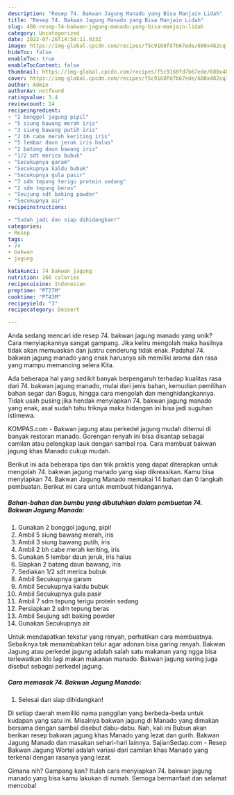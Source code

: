 ```yaml
---
description: "Resep 74. Bakwan Jagung Manado yang Bisa Manjain Lidah"
title: "Resep 74. Bakwan Jagung Manado yang Bisa Manjain Lidah"
slug: 488-resep-74-bakwan-jagung-manado-yang-bisa-manjain-lidah
category: Uncategorized
date: 2022-07-26T14:50:11.933Z
image: https://img-global.cpcdn.com/recipes/f5c9168fd7b67ede/680x482cq70/74-bakwan-jagung-manado-foto-resep-utama.jpg
hideToc: false
enableToc: true
enableTocContent: false
thumbnail: https://img-global.cpcdn.com/recipes/f5c9168fd7b67ede/680x482cq70/74-bakwan-jagung-manado-foto-resep-utama.jpg
cover: https://img-global.cpcdn.com/recipes/f5c9168fd7b67ede/680x482cq70/74-bakwan-jagung-manado-foto-resep-utama.jpg
author: Admin
authorAv: notfound
ratingvalue: 3.4
reviewcount: 14
recipeingredient:
- "2 bonggol jagung pipil"
- "5 siung bawang merah iris"
- "3 siung bawang putih iris"
- "2 bh cabe merah keriting iris"
- "5 lembar daun jeruk iris halus"
- "2 batang daun bawang iris"
- "1/2 sdt merica bubuk"
- "Secukupnya garam"
- "Secukupnya kaldu bubuk"
- "Secukupnya gula pasir"
- "7 sdm tepung terigu protein sedang"
- "2 sdm tepung beras"
- "Seujung sdt baking powder"
- "Secukupnya air"
recipeinstructions:

- "Sudah jadi dan siap dihidangkan!"
categories:
- Resep
tags:
- 74
- bakwan
- jagung

katakunci: 74 bakwan jagung 
nutrition: 166 calories
recipecuisine: Indonesian
preptime: "PT27M"
cooktime: "PT43M"
recipeyield: "3"
recipecategory: Dessert

---
```





Anda sedang mencari ide resep 74. bakwan jagung manado yang unik? Cara menyiapkannya sangat gampang. Jika keliru mengolah maka hasilnya tidak akan memuaskan dan justru cenderung tidak enak. Padahal 74. bakwan jagung manado yang enak harusnya sih memiliki aroma dan rasa yang mampu memancing selera Kita.





Ada beberapa hal yang sedikit banyak berpengaruh terhadap kualitas rasa dari 74. bakwan jagung manado, mulai dari jenis bahan, kemudian pemilihan bahan segar dan Bagus, hingga cara mengolah dan menghidangkannya. Tidak usah pusing jika hendak menyiapkan 74. bakwan jagung manado yang enak,      asal sudah tahu triknya maka hidangan ini bisa jadi suguhan istimewa.














KOMPAS.com - Bakwan jagung atau perkedel jagung mudah ditemui di banyak restoran manado. Gorengan renyah ini bisa disantap sebagai camilan atau pelengkap lauk dengan sambal roa. Cara membuat bakwan jagung khas Manado cukup mudah.






Berikut ini ada beberapa tips dan trik praktis yang dapat diterapkan untuk mengolah 74. bakwan jagung manado yang siap dikreasikan. Kamu bisa menyiapkan 74. Bakwan Jagung Manado memakai 14 bahan dan 0 langkah pembuatan. Berikut ini cara untuk membuat hidangannya.

<!--inarticleads1-->

##### Bahan-bahan dan bumbu yang dibutuhkan dalam pembuatan 74. Bakwan Jagung Manado:

1. Gunakan 2 bonggol jagung, pipil
1. Ambil 5 siung bawang merah, iris
1. Ambil 3 siung bawang putih, iris
1. Ambil 2 bh cabe merah keriting, iris
1. Gunakan 5 lembar daun jeruk, iris halus
1. Siapkan 2 batang daun bawang, iris
1. Sediakan 1/2 sdt merica bubuk
1. Ambil Secukupnya garam
1. Ambil Secukupnya kaldu bubuk
1. Ambil Secukupnya gula pasir
1. Ambil 7 sdm tepung terigu protein sedang
1. Persiapkan 2 sdm tepung beras
1. Ambil Seujung sdt baking powder
1. Gunakan Secukupnya air


Untuk mendapatkan tekstur yang renyah, perhatikan cara membuatnya. Sebaiknya tak menambahkan telur agar adonan bisa garing renyah. Bakwan Jagung atau perkedel jagung adalah salah satu makanan yang ngga bisa terlewatkan klo lagi makan makanan manado. Bakwan jagung sering juga disebut sebagai perkedel jagung. 

<!--inarticleads2-->

##### Cara memasak 74. Bakwan Jagung Manado:


1. Selesai dan siap dihidangkan!

Di setiap daerah memiliki nama panggilan yang berbeda-beda untuk kudapan yang satu ini. Misalnya bakwan jagung di Manado yang dimakan bersama dengan sambal disebut dabu-dabu. Nah, kali ini Bubun akan berikan resep bakwan jagung khas Manado yang lezat dan gurih. Bakwan Jagung Manado dan masakan sehari-hari lainnya. SajianSedap.com - Resep Bakwan Jagung Wortel adalah variasi dari camilan khas Manado yang terkenal dengan rasanya yang lezat. 

Gimana nih? Gampang kan? Itulah cara menyiapkan 74. bakwan jagung manado yang bisa kamu lakukan di rumah. Semoga bermanfaat dan selamat mencoba!
